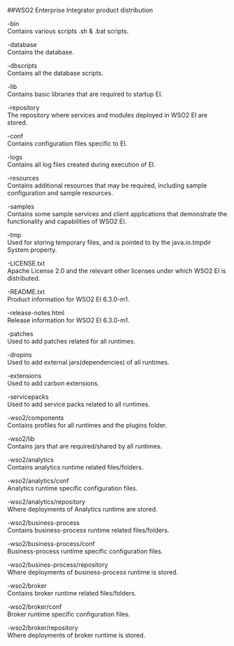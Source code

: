 ##WSO2 Enterprise Integrator product distribution

-bin <br>
Contains various scripts .sh & .bat scripts.

-database <br> 
Contains the database.

-dbscripts <br>
Contains all the database scripts.

-lib <br>
Contains basic libraries that are required to startup EI.

-repository  <br>
The repository where services and modules deployed in WSO2 EI are stored.

-conf <br>
Contains configuration files specific to EI.

-logs <br>
Contains all log files created during execution of EI.

-resources <br>
 Contains additional resources that may be required, including sample configuration and sample resources.

-samples <br>
 Contains some sample services and client applications that demonstrate the functionality and capabilities of WSO2 EI.

-tmp <br>
Used for storing temporary files, and is pointed to by the java.io.tmpdir System property.

-LICENSE.txt <br>
 Apache License 2.0 and the relevant other licenses under which WSO2 EI is distributed.

-README.txt <br> 
 Product information for WSO2 EI 6.3.0-m1.

-release-notes.html <br>
 Release information for WSO2 EI 6.3.0-m1.

-patches <br>
Used to add patches related for all runtimes.

-dropins <br>
 Used to add external jars(dependencies) of all runtimes.

-extensions <br>
 Used to add carbon extensions.

-servicepacks <br>
 Used to add service packs related to all runtimes.

-wso2/components <br>
 Contains profiles for all runtimes and the plugins folder.

-wso2/lib <br>
 Contains jars that are required/shared by all runtimes.

-wso2/analytics <br>
 Contains analytics runtime related files/folders.

-wso2/analytics/conf <br>
 Analytics runtime specific configuration files.

-wso2/analytics/repository <br>
 Where deployments of Analytics runtime are stored.

-wso2/business-process <br>
 Contains business-process runtime related files/folders.

-wso2/business-process/conf <br>
 Business-process runtime specific configuration files.

-wso2/busines-process/repository <br>
 Where deployments of business-process runtime is stored.

-wso2/broker <br>
 Contains broker runtime related files/folders.

-wso2/broker/conf <br>
 Broker runtime specific configuration files.

-wso2/broker/repository <br>
 Where deployments of broker runtime is stored.

